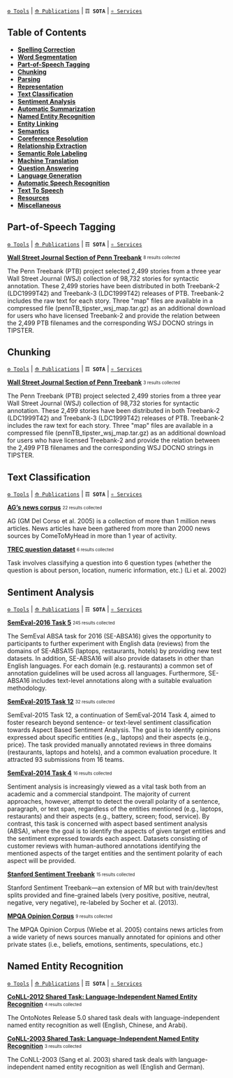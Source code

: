 [`⚙ Tools`](https://github.com/magizbox/underthesea/wiki/English-NLP-Tools) | [`⟰ Publications`](https://github.com/magizbox/underthesea/wiki/English-NLP-Publications) | **`☶ SOTA`** | [`⚛ Services`](https://github.com/magizbox/underthesea/wiki/English-NLP-Services)

## Table of Contents

* [**Spelling Correction**](#spelling-correction)
* [**Word Segmentation**](#word-segmentation)
* [**Part-of-Speech Tagging**](#part-of-speech-tagging)
* [**Chunking**](#chunking)
* [**Parsing**](#parsing)
* [**Representation**](#representation)
* [**Text Classification**](#text-classification)
* [**Sentiment Analysis**](#sentiment-analysis)
* [**Automatic Summarization**](#automatic-summarization)
* [**Named Entity Recognition**](#named-entity-recognition)
* [**Entity Linking**](#entity-linking)
* [**Semantics**](#semantics)
* [**Coreference Resolution**](#coreference-resolution)
* [**Relationship Extraction**](#relationship-extraction)
* [**Semantic Role Labeling**](#semantic-role-labeling)
* [**Machine Translation**](#machine-translation)
* [**Question Answering**](#question-answering)
* [**Language Generation**](#language-generation)
* [**Automatic Speech Recognition**](#automatic-speech-recognition)
* [**Text To Speech**](#text-to-speech)
* [**Resources**](#resources)
* [**Miscellaneous**](#miscellaneous)

## Part-of-Speech Tagging

[`⚙ Tools`](https://github.com/magizbox/underthesea/wiki/English-NLP-Tools#part-of-speech-tagging) | [`⟰ Publications`](https://github.com/magizbox/underthesea/wiki/English-NLP-Publications#part-of-speech-tagging) | **`☶ SOTA`** | [`⚛ Services`](https://github.com/magizbox/underthesea/wiki/English-NLP-Services#part-of-speech-tagging)

**[Wall Street Journal Section of Penn Treebank](https://github.com/magizbox/underthesea/wiki/POS-Tagging-Task:-WSJ-PTB)** <sub><sup>8 results collected</sup></sub>

The Penn Treebank (PTB) project selected 2,499 stories from a three year Wall Street Journal (WSJ) collection of 98,732 stories for syntactic annotation. These 2,499 stories have been distributed in both Treebank-2 (LDC1999T42) and Treebank-3 (LDC1999T42) releases of PTB. Treebank-2 includes the raw text for each story. Three "map" files are available in a compressed file (pennTB_tipster_wsj_map.tar.gz) as an additional download for users who have licensed Treebank-2 and provide the relation between the 2,499 PTB filenames and the corresponding WSJ DOCNO strings in TIPSTER.

## Chunking

[`⚙ Tools`](https://github.com/magizbox/underthesea/wiki/English-NLP-Tools#chunking) | [`⟰ Publications`](https://github.com/magizbox/underthesea/wiki/English-NLP-Publications#chunking) | **`☶ SOTA`** | [`⚛ Services`](https://github.com/magizbox/underthesea/wiki/English-NLP-Services#chunking)

**[Wall Street Journal Section of Penn Treebank](https://github.com/magizbox/underthesea/wiki/Chunking-Task:-WSJ-PTB)** <sub><sup>3 results collected</sup></sub>

The Penn Treebank (PTB) project selected 2,499 stories from a three year Wall Street Journal (WSJ) collection of 98,732 stories for syntactic annotation. These 2,499 stories have been distributed in both Treebank-2 (LDC1999T42) and Treebank-3 (LDC1999T42) releases of PTB. Treebank-2 includes the raw text for each story. Three "map" files are available in a compressed file (pennTB_tipster_wsj_map.tar.gz) as an additional download for users who have licensed Treebank-2 and provide the relation between the 2,499 PTB filenames and the corresponding WSJ DOCNO strings in TIPSTER.

## Text Classification

[`⚙ Tools`](https://github.com/magizbox/underthesea/wiki/English-NLP-Tools#text-classification) | [`⟰ Publications`](https://github.com/magizbox/underthesea/wiki/English-NLP-Publications#text-classification) | **`☶ SOTA`** | [`⚛ Services`](https://github.com/magizbox/underthesea/wiki/English-NLP-Services#text-classification)

**[AG’s news corpus](https://github.com/magizbox/underthesea/wiki/DATA-AGNEWS)** <sub><sup>22 results collected</sup></sub>

AG (GM Del Corso et al. 2005) is a collection of more than 1 million news articles. News articles have been gathered from more than 2000  news sources by ComeToMyHead in more than 1 year of activity. 

**[TREC question dataset](https://github.com/magizbox/underthesea/wiki/DATA-TREC)** <sub><sup>6 results collected</sup></sub>

Task involves classifying a question into 6 question types (whether the question is about person,
location, numeric information, etc.) (Li et al. 2002)

## Sentiment Analysis

[`⚙ Tools`](https://github.com/magizbox/underthesea/wiki/English-NLP-Tools#sentiment-analysis) | [`⟰ Publications`](https://github.com/magizbox/underthesea/wiki/English-NLP-Publications#sentiment-analysis) | **`☶ SOTA`** | [`⚛ Services`](https://github.com/magizbox/underthesea/wiki/English-NLP-Services#sentiment-analysis)

**[SemEval-2016 Task 5](https://github.com/magizbox/underthesea/wiki/SemEval-2016-Task-5)** <sub><sup>245 results collected</sup></sub>

The SemEval ABSA task for 2016 (SE-ABSA16) gives the opportunity to participants to further experiment with English data (reviews) from the domains of SE-ABSA15 (laptops, restaurants, hotels) by providing new test datasets. In addition, SE-ABSA16 will also provide datasets in other than English languages. For each domain (e.g. restaurants) a common set of annotation guidelines will be used across all languages. Furthermore, SE-ABSA16 includes text-level annotations along with a suitable evaluation methodology.

**[SemEval-2015 Task 12](https://github.com/magizbox/underthesea/wiki/SemEval-2015-Task-12)** <sub><sup>32 results collected</sup></sub>

SemEval-2015 Task 12, a continuation of SemEval-2014 Task 4, aimed to foster research beyond sentence- or text-level sentiment classification towards Aspect Based Sentiment Analysis. The goal is to identify opinions expressed about specific entities (e.g., laptops) and their aspects (e.g., price). The task provided manually annotated reviews
in three domains (restaurants, laptops and hotels), and a common evaluation procedure. It attracted 93 submissions from 16 teams.

**[SemEval-2014 Task 4](https://github.com/magizbox/underthesea/wiki/SemEval-2014-Task-4)** <sub><sup>16 results collected</sup></sub>

Sentiment analysis is increasingly viewed as a vital task both from an academic and a commercial standpoint. The majority of current approaches, however, attempt to detect the overall polarity of a sentence, paragraph, or text span, regardless of the entities mentioned (e.g., laptops, restaurants) and their aspects (e.g., battery, screen; food, service). By contrast, this task is concerned with aspect based sentiment analysis (ABSA), where the goal is to identify the aspects of given target entities and the sentiment expressed towards each aspect. Datasets consisting of customer reviews with human-authored annotations identifying the mentioned aspects of the target entities and the sentiment polarity of each aspect will be provided.

**[Stanford Sentiment Treebank](https://github.com/magizbox/underthesea/wiki/DATA-SST)** <sub><sup>15 results collected</sup></sub>

Stanford Sentiment Treebank—an extension of MR but with train/dev/test splits provided and fine-grained labels (very positive, positive, neutral, negative, very negative), re-labeled by Socher et al. (2013).

**[MPQA Opinion Corpus](https://github.com/magizbox/underthesea/wiki/DATA-MPQA)** <sub><sup>9 results collected</sup></sub>

The MPQA Opinion Corpus (Wiebe et al. 2005) contains news articles from a wide variety of news sources manually annotated for opinions and other private states (i.e., beliefs, emotions, sentiments, speculations, etc.)

## Named Entity Recognition

[`⚙ Tools`](https://github.com/magizbox/underthesea/wiki/English-NLP-Tools#named-entity-recognition) | [`⟰ Publications`](https://github.com/magizbox/underthesea/wiki/English-NLP-Publications#named-entity-recognition) | **`☶ SOTA`** | [`⚛ Services`](https://github.com/magizbox/underthesea/wiki/English-NLP-Services#named-entity-recognition)

**[CoNLL-2012 Shared Task: Language-Independent Named Entity Recognition](https://github.com/magizbox/underthesea/wiki/TASK-CONLL-2012)** <sub><sup>4 results collected</sup></sub>

The OntoNotes Release 5.0 shared task deals with language-independent named entity recognition as well (English, Chinese, and Arabi).

**[CoNLL-2003 Shared Task: Language-Independent Named Entity Recognition](https://github.com/magizbox/underthesea/wiki/TASK-CONLL-2003)** <sub><sup>3 results collected</sup></sub>

The CoNLL-2003 (Sang et al. 2003) shared task deals with language-independent named entity recognition as well (English and German).